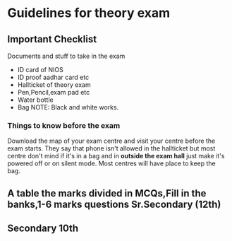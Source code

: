 # Guidelines for theory exam

## Important Checklist

Documents and stuff to take in the exam 

- ID card of NIOS 
- ID proof aadhar card etc
- Hallticket of theory exam
- Pen,Pencil,exam pad etc
- Water bottle
- Bag
NOTE: Black and white works.

### Things to know **before** the exam

Download the map of your exam centre and visit your centre before the exam starts. They say that phone isn't allowed in the hallticket but most centre don't mind if it's in a bag and in **outside the exam hall** just make it's powered off or on silent mode. Most centres will have place to keep the bag.

A table the marks divided in MCQs,Fill in the banks,1-6 marks questions
**Sr.Secondary (12th)**
--------------------------------


**Secondary 10th**
--------------------------------




